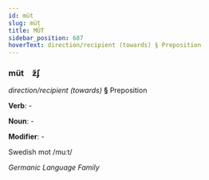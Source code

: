 ```yaml
---
id: müt
slug: müt
title: MÜT
sidebar_position: 687
hoverText: direction/recipient (towards) § Preposition
---
```


### müt&emsp;<span kind="abugida">ƶ̆ʄ</span>

*direction/recipient (towards)* **§** Preposition

**Verb**: -

**Noun**: -

**Modifier**: -

Swedish mot /muːt/

*Germanic Language Family*